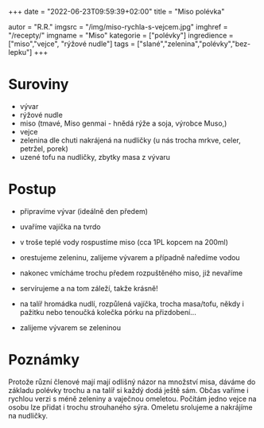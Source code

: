 +++
date = "2022-06-23T09:59:39+02:00"
title = "Miso polévka"

autor = "R.R."
imgsrc = "/img/miso-rychla-s-vejcem.jpg"
imghref = "/recepty/"
imgname = "Miso"
kategorie = ["polévky"]
ingredience = ["miso","vejce", "rýžové nudle"]
tags = ["slané","zelenina","polévky","bez-lepku"]
+++

# Suroviny
- vývar
- rýžové nudle
- miso (tmavé, Miso genmai - hnědá rýže a soja, výrobce Muso,)
- vejce
- zelenina dle chuti nakrájená na nudličky (u nás trocha mrkve, celer, petržel, porek)
- uzené tofu na nudličky, zbytky masa z vývaru

# Postup
- připravíme vývar (ideálně den předem)
- uvaříme vajíčka na tvrdo
- v troše teplé vody rospustíme miso (cca 1PL kopcem na 200ml)
- orestujeme zeleninu, zalijeme vývarem a případně naředíme vodou
- nakonec vmícháme trochu předem rozpuštěného miso, již nevaříme

- servírujeme a na tom záleží, takže krásně!
- na talíř hromádka nudlí, rozpůlená vajíčka, trocha masa/tofu, někdy i pažitku nebo tenoučká kolečka pórku na přizdobení...
- zalijeme vývarem se zeleninou


# Poznámky
Protože různí členové mají mají odlišný názor na množství misa, dáváme do základu polévky trochu a na talíř si každý dodá ještě sám. 
Občas vaříme i rychlou verzi s méně zeleniny a vaječnou omeletou. Počítám jedno vejce na osobu lze přidat i trochu strouhaného sýra. Omeletu srolujeme a nakrájíme na nudličky.



<!--more-->